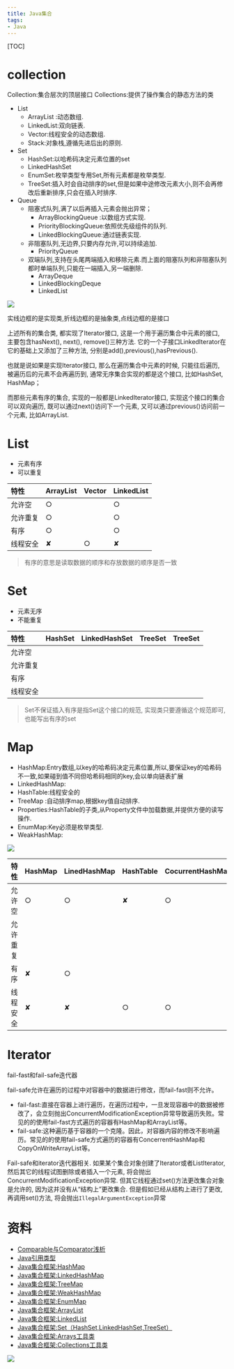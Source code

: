 ```yaml
---
title: Java集合
tags:
- Java
---
```

[TOC]

# collection

Collection:集合层次的顶层接口
Collections:提供了操作集合的静态方法的类

* List
    * ArrayList :动态数组.
    * LinkedList:双向链表.
    * Vector:线程安全的动态数组.
    * Stack:对象栈,遵循先进后出的原则.
* Set
    * HashSet:以哈希码决定元素位置的set
    * LinkedHashSet
    * EnumSet:枚举类型专用Set,所有元素都是枚举类型.
    * TreeSet:插入时会自动排序的set,但是如果中途修改元素大小,则不会再修改后重新排序,只会在插入时排序.
* Queue
  * 阻塞式队列,满了以后再插入元素会抛出异常；
    * ArrayBlockingQueue :以数组方式实现.
    * PriorityBlockingQueue:依照优先级组件的队列.
    * LinkedBlockingQueue:通过链表实现.
  * 非阻塞队列,无边界,只要内存允许,可以持续追加.
    * PriorityQueue
  * 双端队列,支持在头尾两端插入和移除元素.而上面的阻塞队列和非阻塞队列都时单端队列,只能在一端插入,另一端删除.
    * ArrayDeque
    * LinkedBlockingDeque
    * LinkedList

![](https://raw.githubusercontent.com/LuVx21/hexo/master/source/_posts/Java/img/ext.jpg)

实线边框的是实现类,折线边框的是抽象类,点线边框的是接口

上述所有的集合类, 都实现了Iterator接口, 这是一个用于遍历集合中元素的接口, 主要包含hasNext(), next(), remove()三种方法.
它的一个子接口LinkedIterator在它的基础上又添加了三种方法, 分别是add(),previous(),hasPrevious().

也就是说如果是实现Iterator接口, 那么在遍历集合中元素的时候, 只能往后遍历, 被遍历后的元素不会再遍历到,
通常无序集合实现的都是这个接口, 比如HashSet, HashMap；

而那些元素有序的集合, 实现的一般都是LinkedIterator接口, 实现这个接口的集合可以双向遍历, 既可以通过next()访问下一个元素, 又可以通过previous()访问前一个元素, 比如ArrayList.

# List

* 元素有序
* 可以重复

| 特性       | ArrayList | Vector | LinkedList |
| :------- | :-------- | ------ | :--------- |
| 允许空   | ○         |        | ○          |
| 允许重复 | ○         |        | ○          |
| 有序     | ○         |        | ○          |
| 线程安全 | ✘         | ○      | ✘          |

> 有序的意思是读取数据的顺序和存放数据的顺序是否一致

# Set

* 元素无序
* 不能重复

| 特性       | HashSet | LinkedHashSet | TreeSet | TreeSet |
| :------- | :------ | :------------ | :------ | :------ |
| 允许空   |         |               |         |         |
| 允许重复 |         |               |         |         |
| 有序     |         |               |         |         |
| 线程安全 |         |               |         |         |

> Set不保证插入有序是指Set这个接口的规范, 实现类只要遵循这个规范即可, 也能写出有序的set

# Map

* HashMap:Entry数组,以key的哈希码决定元素位置,所以,要保证key的哈希码不一致,如果碰到值不同但哈希码相同的key,会以单向链表扩展
* LinkedHashMap:
* HashTable:线程安全的
* TreeMap :自动排序map,根据key值自动排序.
* Properties:HashTable的子类,从Property文件中加载数据,并提供方便的读写操作.
* EnumMap:Key必须是枚举类型.
* WeakHashMap:

![](https://raw.githubusercontent.com/LuVx21/hexo/master/source/_posts/Java/img/java-collection.jpeg)


| 特性     | HashMap | LinedHashMap | HashTable | CocurrentHashMap | TreeMap |
| :------- | :------ | :----------- | :-------- | :--------------- | :------ |
| 允许空   | ○       | ○            | ✘         | ○                | ○       |
| 允许重复 |         |              |           |                  |         |
| 有序     | ✘       | ○            |           |                  | ○       |
| 线程安全 | ✘       | ✘            | ○         | ○                |         |



# Iterator



fail-fast和fail-safe迭代器

fail-safe允许在遍历的过程中对容器中的数据进行修改，而fail-fast则不允许。

* fail-fast:直接在容器上进行遍历，在遍历过程中，一旦发现容器中的数据被修改了，会立刻抛出ConcurrentModificationException异常导致遍历失败。常见的的使用fail-fast方式遍历的容器有HashMap和ArrayList等。
* fail-safe:这种遍历基于容器的一个克隆。因此，对容器内容的修改不影响遍历。常见的的使用fail-safe方式遍历的容器有ConcerrentHashMap和CopyOnWriteArrayList等。


Fail-safe和iterator迭代器相关.
如果某个集合对象创建了Iterator或者ListIterator, 然后其它的线程试图删除或者插入一个元素, 将会抛出ConcurrentModificationException异常.
但其它线程通过set()方法更改集合对象是允许的, 因为这并没有从“结构上”更改集合.
但是假如已经从结构上进行了更改, 再调用set()方法, 将会抛出`IllegalArgumentException`异常




# 资料

* [Comparable与Comparator浅析](http://blog.csdn.net/u013256816/article/details/50899416)
* [Java引用类型](http://blog.csdn.net/u013256816/article/details/50907595)
* [Java集合框架:HashMap](http://blog.csdn.net/u013256816/article/details/50912762)
* [Java集合框架:LinkedHashMap](http://blog.csdn.net/u013256816/article/details/50915668)
* [Java集合框架:TreeMap](http://blog.csdn.net/u013256816/article/details/50916418)
* [Java集合框架:WeakHashMap](http://blog.csdn.net/u013256816/article/details/50916504)
* [Java集合框架:EnumMap](http://blog.csdn.net/u013256816/article/details/50916581)
* [Java集合框架:ArrayList](http://blog.csdn.net/u013256816/article/details/50916648)
* [Java集合框架:LinkedList](http://blog.csdn.net/u013256816/article/details/50916689)
* [Java集合框架:Set（HashSet,LinkedHashSet,TreeSet）](http://blog.csdn.net/u013256816/article/details/50917379)
* [Java集合框架:Arrays工具类](http://blog.csdn.net/u013256816/article/details/50924762)
* [Java集合框架:Collections工具类](http://blog.csdn.net/u013256816/article/details/50924875)




[![](https://static.segmentfault.com/v-5b1df2a7/global/img/creativecommons-cc.svg)](https://creativecommons.org/licenses/by-nc-nd/4.0/)
